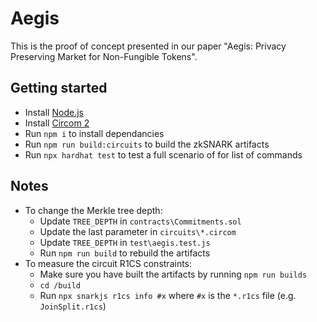 # Aegis
This is the proof of concept presented in our paper "Aegis: Privacy Preserving Market for Non-Fungible Tokens".
## Getting started 
- Install [Node.js](https://nodejs.org/en/)
- Install [Circom 2](https://docs.circom.io/getting-started/installation/)
- Run `npm i` to install dependancies
- Run `npm run build:circuits` to build the zkSNARK artifacts
- Run `npx hardhat test` to test a full scenario of for list of commands

## Notes 
- To change the Merkle tree depth:
  * Update `TREE_DEPTH` in `contracts\Commitments.sol` 
  * Update the last parameter in `circuits\*.circom`
  * Update `TREE_DEPTH` in `test\aegis.test.js`
  * Run `npm run build` to rebuild the artifacts
- To measure the circuit R1CS constraints: 
  - Make sure you have built the artifacts by running `npm run builds`
  - `cd /build`
  - Run `npx snarkjs r1cs info #x` where `#x` is the `*.r1cs` file (e.g. `JoinSplit.r1cs`)
